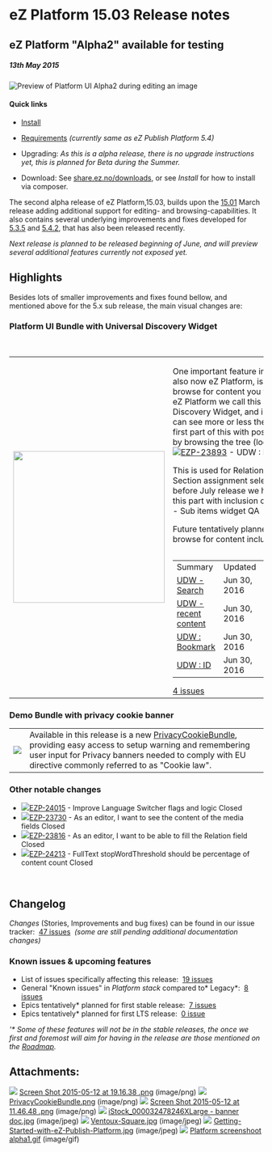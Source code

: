 #  eZ Platform 15.03 Release notes

## eZ Platform "Alpha2" available for testing

##### 13th May 2015

![Preview of Platform UI Alpha2 during editing an image](attachments/31429950/31429945.png "Preview of Platform UI during editing an image")

#### Quick links

-   [Install](https://github.com/ezsystems/ezplatform/blob/master/INSTALL.md)
-   [Requirements](https://doc.ez.no/display/TMPA/Requirements+5.4) *(currently same as eZ Publish Platform 5.4)*
-   Upgrading: *As this is a alpha release, there is no upgrade instructions yet, this is planned for Beta during the Summer.*

-   Download: See [share.ez.no/downloads](http://share.ez.no/downloads/downloads/ez-platform-15.03-alpha), or see *Install* for how to install via composer.

The second alpha release of eZ Platform,15.03, builds upon the [15.01](eZ-Platform-15.01-Release-notes_31429941.html) March release adding additional support for editing- and browsing-capabilities. It also contains several underlying improvements and fixes developed for [5.3.5](https://doc.ez.no/display/TMPA/5.3.5+Release+Notes) and [5.4.2](https://doc.ez.no/display/TMPA/5.4.2+Release+Notes), that has also been released recently.

*Next release is planned to be released beginning of June, and will preview several additional features currently not exposed yet.*

## Highlights

Besides lots of smaller improvements and fixes found bellow, and mentioned above for the 5.x sub release, the main visual changes are: 

### Platform UI Bundle with Universal Discovery Widget

 

<table>
<colgroup>
<col width="50%" />
<col width="50%" />
</colgroup>
<tbody>
<tr class="odd">
<td><span class="confluence-embedded-file-wrapper confluence-embedded-manual-size"><img src="attachments/31429950/31429943.png" class="confluence-embedded-image confluence-thumbnail" width="300" /></span></td>
<td><p>One important feature in eZ Publish, and also now eZ Platform, is being able to browse for content you want to select. In eZ Platform we call this Universal Discovery Widget, and in this release you can see more or less the completion of first part of this with possibility to select by browsing the tree (location structure): <span class="jira-issue resolved"> <a href="https://jira.ez.no/browse/EZP-23893?src=confmacro" class="jira-issue-key"><img src="https://jira.ez.no/images/icons/issuetypes/epic.png" class="icon" />EZP-23893</a> - <span class="summary">UDW : Basic tree</span> <span class="aui-lozenge aui-lozenge-subtle aui-lozenge-success jira-macro-single-issue-export-pdf">Closed</span> </span></p>
<p>This is used for Relation, Relation List and Section assignment selection so far, and before July release we hope to complete this part with inclusion of <span class="jira-issue"> <a href="https://jira.ez.no/browse/EZP-24067?src=confmacro" class="jira-issue-key"><img src="https://jira.ez.no/images/icons/issuetypes/epic.png" class="icon" />EZP-24067</a> - <span class="summary">Sub items widget</span> <span class="aui-lozenge aui-lozenge-subtle aui-lozenge-current jira-macro-single-issue-export-pdf">QA</span> </span></p>
<p>Future tentatively planned ways to browse for content includes:</p>
<p></p>
<div id="refresh-module-539459587">
<p></p>
<div id="jira-issues-539459587" style="width: 100%;  overflow: auto;">
<table>
<tbody>
<tr class="odd">
<td><span class="jim-table-header-content">Summary</span></td>
<td><span class="jim-table-header-content">Updated</span></td>
<td><span class="jim-table-header-content">P</span></td>
<td><span class="jim-table-header-content">Status</span></td>
</tr>
<tr class="even">
<td><a href="https://jira.ez.no/browse/EZP-24284?src=confmacro">UDW - Search</a></td>
<td>Jun 30, 2016</td>
<td><img src="https://jira.ez.no/images/icons/priorities/critical.png" alt="Critical" class="icon" /></td>
<td><span class="aui-lozenge aui-lozenge-subtle aui-lozenge-complete"> Open </span></td>
</tr>
<tr class="odd">
<td><a href="https://jira.ez.no/browse/EZP-24285?src=confmacro">UDW - recent content</a></td>
<td>Jun 30, 2016</td>
<td><img src="https://jira.ez.no/images/icons/priorities/major.png" alt="High" class="icon" /></td>
<td><span class="aui-lozenge aui-lozenge-subtle aui-lozenge-complete"> Open </span></td>
</tr>
<tr class="even">
<td><a href="https://jira.ez.no/browse/EZP-24286?src=confmacro">UDW : Bookmark</a></td>
<td>Jun 30, 2016</td>
<td><img src="https://jira.ez.no/images/icons/priorities/minor.png" alt="Medium" class="icon" /></td>
<td><span class="aui-lozenge aui-lozenge-subtle aui-lozenge-complete"> Open </span></td>
</tr>
<tr class="odd">
<td><a href="https://jira.ez.no/browse/EZP-24287?src=confmacro">UDW : ID</a></td>
<td>Jun 30, 2016</td>
<td><img src="https://jira.ez.no/images/icons/priorities/trivial.png" alt="Low" class="icon" /></td>
<td><span class="aui-lozenge aui-lozenge-subtle aui-lozenge-complete"> Open </span></td>
</tr>
</tbody>
</table>
</div>
<div class="refresh-issues-bottom">
<span id="total-issues-count-539459587"> <a href="https://jira.ez.no/secure/IssueNavigator.jspa?reset=true&amp;jqlQuery=key+in+%28EZP-24284%2C+EZP-24285%2C+EZP-24286%2C+EZP-24287%29++order+by+priority+&amp;src=confmacro" title="View all matching issues in JIRA.">4 issues</a> </span>
</div>
</div></td>
</tr>
</tbody>
</table>

### Demo Bundle with privacy cookie banner

|                                        |                                                                                                                                                                                                                                                                                     |
|----------------------------------------|-------------------------------------------------------------------------------------------------------------------------------------------------------------------------------------------------------------------------------------------------------------------------------------|
| ![](attachments/31429950/31429944.png) | Available in this release is a new [PrivacyCookieBundle](https://github.com/ezsystems/EzSystemsPrivacyCookieBundle), providing easy access to setup warning and remembering user input for Privacy banners needed to comply with EU directive commonly referred to as "Cookie law". |

### Other notable changes

-    [![](https://jira.ez.no/images/icons/issuetypes/improvement.png)EZP-24015](https://jira.ez.no/browse/EZP-24015?src=confmacro) - Improve Language Switcher flags and logic Closed
-    [![](https://jira.ez.no/images/icons/issuetypes/story.png)EZP-23730](https://jira.ez.no/browse/EZP-23730?src=confmacro) - As an editor, I want to see the content of the media fields Closed
-    [![](https://jira.ez.no/images/icons/issuetypes/story.png)EZP-23816](https://jira.ez.no/browse/EZP-23816?src=confmacro) - As an editor, I want to be able to fill the Relation field Closed
-    [![](https://jira.ez.no/images/icons/issuetypes/improvement.png)EZP-24213](https://jira.ez.no/browse/EZP-24213?src=confmacro) - FullText stopWordThreshold should be percentage of content count Closed

 

## Changelog

*Changes* (Stories, Improvements and bug fixes) can be found in our issue tracker:  [47 issues](https://jira.ez.no/secure/IssueNavigator.jspa?reset=true&jqlQuery=fixVersion%3D%222015.03%22+AND+project+%3D+EZP+AND+issuetype+in+%28Story%2C+Improvement%2C+Bug%29+order+by+issuetype++&src=confmacro)  *(some are still pending additional documentation changes)*

### Known issues & upcoming features

-   List of issues specifically affecting this release:  [19 issues](https://jira.ez.no/secure/IssueNavigator.jspa?reset=true&jqlQuery=project+%3D+EZP+AND+issuetype+in+%28bug%29+AND+affectedVersion+%3D+2015.03+ORDER+BY+priority+++&src=confmacro)
-   General "Known issues" in *Platform stack* compared to* Legacy*:  [8 issues](https://jira.ez.no/secure/IssueNavigator.jspa?reset=true&jqlQuery=project+%3D+EZP+AND+affectedVersion+%3D%22Known+Issues+5.x+Stack%22+AND+resolution+%3D+Unresolved+ORDER+BY+priority+&src=confmacro)
-   Epics tentatively\* planned for first stable release:  [7 issues](https://jira.ez.no/secure/IssueNavigator.jspa?reset=true&jqlQuery=project+%3D+EZP+AND+issuetype+%3D+Epic+AND+fixVersion%3DPollux+AND+resolution+%3D+Unresolved+ORDER+BY+priority+&src=confmacro)
-   Epics tentatively\* planned for first LTS release:  [0 issue](https://jira.ez.no/secure/IssueNavigator.jspa?reset=true&jqlQuery=project+%3D+EZP+AND+issuetype+%3D+Epic+AND+fixVersion%3D%22Mauna+Kea%22+AND+resolution+%3D+Unresolved+ORDER+BY+priority++&src=confmacro)

*'\* Some of these features will not be in the stable releases, the once we first and foremost will aim for having in the release are those mentioned on the [Roadmap](http://ez.no/Blog/What-to-Expect-from-eZ-Studio-and-eZ-Platform).*

## Attachments:

![](images/icons/bullet_blue.gif) [Screen Shot 2015-05-12 at 19.16.38 .png](attachments/31429950/31429943.png) (image/png)
![](images/icons/bullet_blue.gif) [PrivacyCookieBundle.png](attachments/31429950/31429944.png) (image/png)
![](images/icons/bullet_blue.gif) [Screen Shot 2015-05-12 at 11.46.48 .png](attachments/31429950/31429945.png) (image/png)
![](images/icons/bullet_blue.gif) [iStock\_000032478246XLarge - banner doc.jpg](attachments/31429950/31429946.jpg) (image/jpeg)
![](images/icons/bullet_blue.gif) [Ventoux-Square.jpg](attachments/31429950/31429947.jpg) (image/jpeg)
![](images/icons/bullet_blue.gif) [Getting-Started-with-eZ-Publish-Platform.jpg](attachments/31429950/31429948.jpg) (image/jpeg)
![](images/icons/bullet_blue.gif) [Platform screenshoot alpha1.gif](attachments/31429950/31429949.gif) (image/gif)
